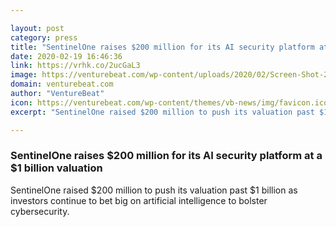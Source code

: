 ```yaml
---

layout: post
category: press
title: "SentinelOne raises $200 million for its AI security platform at a $1 billion valuation"
date: 2020-02-19 16:46:36
link: https://vrhk.co/2ucGaL3
image: https://venturebeat.com/wp-content/uploads/2020/02/Screen-Shot-2018-04-04-at-10.28.09-e1582022593266.png?w=1200&strip=all
domain: venturebeat.com
author: "VentureBeat"
icon: https://venturebeat.com/wp-content/themes/vb-news/img/favicon.ico
excerpt: "SentinelOne raised $200 million to push its valuation past $1 billion as investors continue to bet big on artificial intelligence to bolster cybersecurity."

---
```


### SentinelOne raises $200 million for its AI security platform at a $1 billion valuation

SentinelOne raised $200 million to push its valuation past $1 billion as investors continue to bet big on artificial intelligence to bolster cybersecurity.